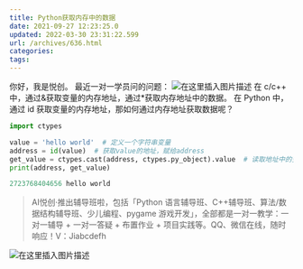```yaml
---
title: Python获取内存中的数据
date: 2021-09-27 12:23:25.0
updated: 2022-03-30 23:31:22.599
url: /archives/636.html
categories: 
tags: 
---
```




你好，我是悦创。 最近一对一学员问的问题： ![在这里插入图片描述](https://img-blog.csdnimg.cn/b8557bb466ec4507854e2904a281eac2.png?x-oss-process=image/watermark,type_ZHJvaWRzYW5zZmFsbGJhY2s,shadow_50,text_Q1NETiBAQUnmgqbliJs=,size_20,color_FFFFFF,t_70,g_se,x_16) 在 c/c++ 中，通过&获取变量的内存地址，通过\*获取内存地址中的数据。 在 Python 中，通过 id 获取变量的内存地址，那如何通过内存地址获取数据呢？

```python
import ctypes

value = 'hello world'  # 定义一个字符串变量
address = id(value)  # 获取value的地址，赋给address
get_value = ctypes.cast(address, ctypes.py_object).value  # 读取地址中的变量
print(address, get_value)
```

```python
2723768404656 hello world
```

> AI悦创·推出辅导班啦，包括「Python 语言辅导班、C++辅导班、算法/数据结构辅导班、少儿编程、pygame 游戏开发」，全部都是一对一教学：一对一辅导 + 一对一答疑 + 布置作业 + 项目实践等。QQ、微信在线，随时响应！V：Jiabcdefh

![在这里插入图片描述](https://img-blog.csdnimg.cn/bf80f6fc2c9d42b5af1658f1601c9479.png)
